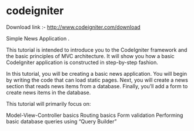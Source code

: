 # codeigniter

Download link :-
http://www.codeigniter.com/download



Simple News Application .


This tutorial is intended to introduce you to the CodeIgniter framework and the basic principles of MVC architecture. It will show you how a basic CodeIgniter application is constructed in step-by-step fashion.

In this tutorial, you will be creating a basic news application. You will begin by writing the code that can load static pages. Next, you will create a news section that reads news items from a database. Finally, you’ll add a form to create news items in the database.

This tutorial will primarily focus on:

Model-View-Controller basics
Routing basics
Form validation
Performing basic database queries using “Query Builder”
